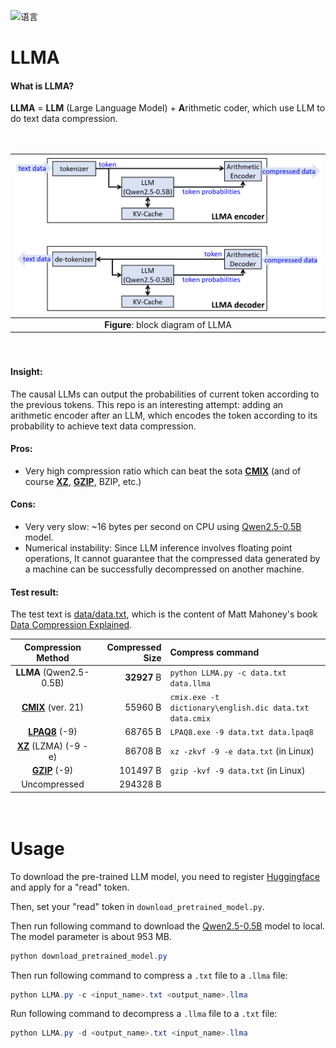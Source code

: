 ![语言](https://img.shields.io/badge/语言-python-7A50ED.svg) 

# LLMA

#### What is LLMA?

**LLMA** = **LLM** (Large Language Model) + **A**rithmetic coder, which use LLM to do text data compression.

　

| ![diagram](diagram.png) |
| :---------------------: |
| **Figure**: block diagram of LLMA |

　

#### Insight:

The causal LLMs can output the probabilities of current token according to the previous tokens. This repo is an interesting attempt: adding an arithmetic encoder after an LLM, which encodes the token according to its probability to achieve text data compression.

#### Pros:

- Very high compression ratio which can beat the sota [**CMIX**](https://www.byronknoll.com/cmix.html) (and of course [**XZ**](https://tukaani.org/xz/format.html), [**GZIP**](https://www.gnu.org/software/gzip/), BZIP, etc.)

#### Cons:

- Very very slow: ~16 bytes per second on CPU using [Qwen2.5-0.5B](https://huggingface.co/Qwen/Qwen2.5-0.5B) model.
- Numerical instability: Since LLM inference involves floating point operations, It cannot guarantee that the compressed data generated by a machine can be successfully decompressed on another machine.

#### Test result:

The test text is [data/data.txt](./data/data.txt), which is the content of Matt Mahoney's book [Data Compression Explained](https://mattmahoney.net/dc/dce.html).

| Compression Method                                          | Compressed Size | Compress command |
| :---------------------------------------------------------: | --------------: | :--------------- |
| **LLMA** (Qwen2.5-0.5B)                                     | **32927** B     | `python LLMA.py -c data.txt data.llma` |
| [**CMIX**](https://www.byronknoll.com/cmix.html) (ver. 21)  |   55960 B       | `cmix.exe -t dictionary\english.dic data.txt data.cmix` |
| [**LPAQ8**](https://mattmahoney.net/dc/#lpaq) (-9)          |   68765 B       | `LPAQ8.exe -9 data.txt data.lpaq8`   |
| [**XZ**](https://tukaani.org/xz/format.html) (LZMA) (-9 -e) |   86708 B       | `xz -zkvf -9 -e data.txt` (in Linux) |
| [**GZIP**](https://www.gnu.org/software/gzip/)  (-9)        |  101497 B       | `gzip -kvf -9 data.txt` (in Linux)   |
| Uncompressed                                                |  294328 B       |                                      |

　

# Usage

To download the pre-trained LLM model, you need to register [Huggingface](https://huggingface.co) and apply for a "read" token.

Then, set your "read" token in `download_pretrained_model.py`.

Then run following command to download the [Qwen2.5-0.5B](https://huggingface.co/Qwen/Qwen2.5-0.5B) model to local. The model parameter is about 953 MB.

```powershell
python download_pretrained_model.py
```


Then run following command to compress a `.txt` file to a `.llma` file:

```powershell
python LLMA.py -c <input_name>.txt <output_name>.llma
```


Run following command to decompress a `.llma` file to a `.txt` file:

```powershell
python LLMA.py -d <output_name>.txt <input_name>.llma
```
